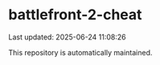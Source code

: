 # battlefront-2-cheat

Last updated: 2025-06-24 11:08:26

This repository is automatically maintained.
